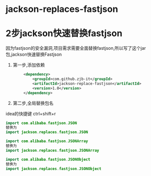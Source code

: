 # jackson-replaces-fastjson
# 2步jackson快速替换fastjson
因为fastjson的安全漏洞,项目需求需要全面替换fastjson,所以写了这个jar包,jackson快速替换Fastjson

1. 第一步,添加依赖
```xml
 		<dependency>
            <groupId>com.github.zjb-it</groupId>
            <artifactId>jackson-replace-fastjson</artifactId>
            <version>1.0</version>
        </dependency>
```
2. 第二步,全局替换包名

idea的快捷键 ctrl+shift+r

```java
import com.alibaba.fastjson.JSON
替换为
import jackson.replaces.fastjson.JSON

import com.alibaba.fastjson.JSONArray
替换为
import jackson.replaces.fastjson.JSONArray

import com.alibaba.fastjson.JSONObject
替换为
import jackson.replaces.fastjson.JSONObject
```
